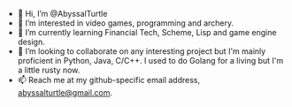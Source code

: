 - 👋 Hi, I’m @AbyssalTurtle
- 👀 I’m interested in video games, programming and archery.
- 🌱 I’m currently learning Financial Tech, Scheme, Lisp and game engine design.
- 💞️ I’m looking to collaborate on any interesting project but I'm mainly proficient in Python, Java, C/C++. I used to do Golang for a living but I'm a little rusty now.
- 📫 Reach me at my github-specific email address, abyssalturtle@gmail.com.

<!---
AbyssalTurtle/AbyssalTurtle is a ✨ special ✨ repository because its `README.md` (this file) appears on your GitHub profile.
You can click the Preview link to take a look at your changes.
--->
